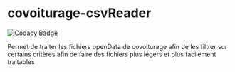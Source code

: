 # covoiturage-csvReader
[![Codacy Badge](https://app.codacy.com/project/badge/Grade/99f46bca4711402780143df8559cf493)](https://app.codacy.com/gh/coutcout/covoiturage-csvReader/dashboard?utm_source=gh&utm_medium=referral&utm_content=&utm_campaign=Badge_grade)

Permet de traiter les fichiers openData de covoiturage afin de les filtrer sur certains critères afin de faire des fichiers plus légers et plus facilement traitables
